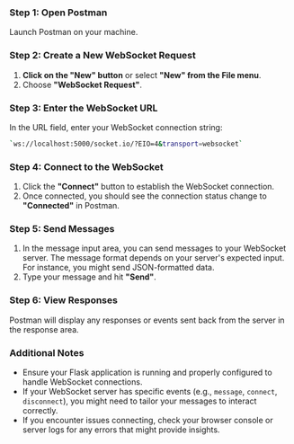### Step 1: Open Postman

Launch Postman on your machine.

### Step 2: Create a New WebSocket Request

1.  **Click on the "New" button** or select **"New" from the File menu**.
2.  Choose **"WebSocket Request"**.

### Step 3: Enter the WebSocket URL

In the URL field, enter your WebSocket connection string:

```bash
`ws://localhost:5000/socket.io/?EIO=4&transport=websocket` 
```
### Step 4: Connect to the WebSocket

1.  Click the **"Connect"** button to establish the WebSocket connection.
2.  Once connected, you should see the connection status change to **"Connected"** in Postman.

### Step 5: Send Messages

1.  In the message input area, you can send messages to your WebSocket server. The message format depends on your server's expected input. For instance, you might send JSON-formatted data.
2.  Type your message and hit **"Send"**.

### Step 6: View Responses

Postman will display any responses or events sent back from the server in the response area.

### Additional Notes

-   Ensure your Flask application is running and properly configured to handle WebSocket connections.
-   If your WebSocket server has specific events (e.g., `message`, `connect`, `disconnect`), you might need to tailor your messages to interact correctly.
-   If you encounter issues connecting, check your browser console or server logs for any errors that might provide insights.
